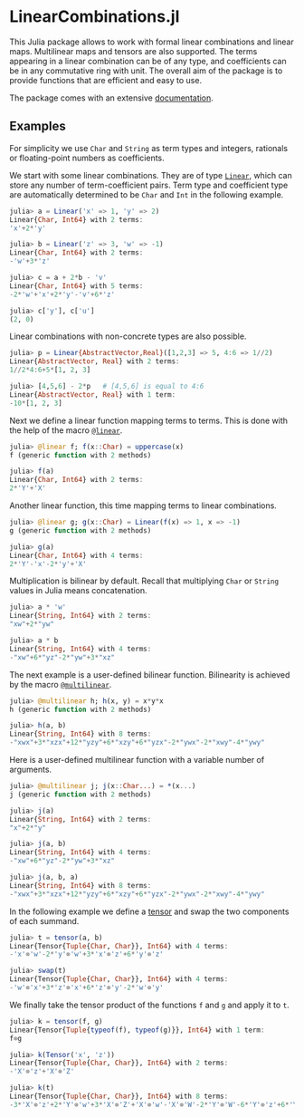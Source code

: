 # LinearCombinations.jl

This Julia package allows to work with formal linear combinations and linear maps.
Multilinear maps and tensors are also supported.
The terms appearing in a linear combination can be of any type,
and coefficients can be in any commutative ring with unit.
The overall aim of the package is to provide functions that are efficient and easy to use.

The package comes with an extensive [documentation](https://matthias314.github.io/LinearCombinations.jl/stable/).

## Examples

For simplicity we use `Char` and `String` as term types and integers, rationals or
floating-point numbers as coefficients.

We start with some linear combinations. They are of type [`Linear`](https://matthias314.github.io/LinearCombinations.jl/stable/linear/#LinearCombinations.Linear), which can store
any number of term-coefficient pairs. Term type and coefficient type are automatically
determined to be `Char` and `Int` in the following example.
```julia
julia> a = Linear('x' => 1, 'y' => 2)
Linear{Char, Int64} with 2 terms:
'x'+2*'y'

julia> b = Linear('z' => 3, 'w' => -1)
Linear{Char, Int64} with 2 terms:
-'w'+3*'z'

julia> c = a + 2*b - 'v'
Linear{Char, Int64} with 5 terms:
-2*'w'+'x'+2*'y'-'v'+6*'z'

julia> c['y'], c['u']
(2, 0)
```
Linear combinations with non-concrete types are also possible.
```julia
julia> p = Linear{AbstractVector,Real}([1,2,3] => 5, 4:6 => 1//2)
Linear{AbstractVector, Real} with 2 terms:
1//2*4:6+5*[1, 2, 3]

julia> [4,5,6] - 2*p   # [4,5,6] is equal to 4:6
Linear{AbstractVector, Real} with 1 term:
-10*[1, 2, 3]
```
Next we define a linear function mapping terms to terms. This is done with the help of the macro [`@linear`](https://matthias314.github.io/LinearCombinations.jl/stable/extensions/#LinearCombinations.@linear).
```julia
julia> @linear f; f(x::Char) = uppercase(x)
f (generic function with 2 methods)

julia> f(a)
Linear{Char, Int64} with 2 terms:
2*'Y'+'X'
```
Another linear function, this time mapping terms to linear combinations.
```julia
julia> @linear g; g(x::Char) = Linear(f(x) => 1, x => -1)
g (generic function with 2 methods)

julia> g(a)
Linear{Char, Int64} with 4 terms:
2*'Y'-'x'-2*'y'+'X'
```
Multiplication is bilinear by default.
Recall that multiplying `Char` or `String` values in Julia means concatenation.
```julia
julia> a * 'w'
Linear{String, Int64} with 2 terms:
"xw"+2*"yw"

julia> a * b
Linear{String, Int64} with 4 terms:
-"xw"+6*"yz"-2*"yw"+3*"xz"
```
The next example is a user-defined bilinear function. Bilinearity is achieved by the macro [`@multilinear`](https://matthias314.github.io/LinearCombinations.jl/stable/extensions/#LinearCombinations.@multilinear).
```julia
julia> @multilinear h; h(x, y) = x*y*x
h (generic function with 2 methods)

julia> h(a, b)
Linear{String, Int64} with 8 terms:
-"xwx"+3*"xzx"+12*"yzy"+6*"xzy"+6*"yzx"-2*"ywx"-2*"xwy"-4*"ywy"
```
Here is a user-defined multilinear function with a variable number of arguments.
```julia
julia> @multilinear j; j(x::Char...) = *(x...)
j (generic function with 2 methods)

julia> j(a)
Linear{String, Int64} with 2 terms:
"x"+2*"y"

julia> j(a, b)
Linear{String, Int64} with 4 terms:
-"xw"+6*"yz"-2*"yw"+3*"xz"

julia> j(a, b, a)
Linear{String, Int64} with 8 terms:
-"xwx"+3*"xzx"+12*"yzy"+6*"xzy"+6*"yzx"-2*"ywx"-2*"xwy"-4*"ywy"
```
In the following example we define a [tensor](https://matthias314.github.io/LinearCombinations.jl/stable/tensor/#LinearCombinations.Tensor) and swap the two components of each summand.
```julia
julia> t = tensor(a, b)
Linear{Tensor{Tuple{Char, Char}}, Int64} with 4 terms:
-'x'⊗'w'-2*'y'⊗'w'+3*'x'⊗'z'+6*'y'⊗'z'

julia> swap(t)
Linear{Tensor{Tuple{Char, Char}}, Int64} with 4 terms:
-'w'⊗'x'+3*'z'⊗'x'+6*'z'⊗'y'-2*'w'⊗'y'
```
We finally take the tensor product of the functions `f` and `g` and apply it to `t`.
```julia
julia> k = tensor(f, g)
Linear{Tensor{Tuple{typeof(f), typeof(g)}}, Int64} with 1 term:
f⊗g

julia> k(Tensor('x', 'z'))
Linear{Tensor{Tuple{Char, Char}}, Int64} with 2 terms:
-'X'⊗'z'+'X'⊗'Z'

julia> k(t)
Linear{Tensor{Tuple{Char, Char}}, Int64} with 8 terms:
-3*'X'⊗'z'+2*'Y'⊗'w'+3*'X'⊗'Z'+'X'⊗'w'-'X'⊗'W'-2*'Y'⊗'W'-6*'Y'⊗'z'+6*'Y'⊗'Z'
```
